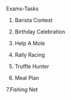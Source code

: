  Exams-Tasks

1. Barista Contest

2. Birthday Celebration

3. Help A Mole

4. Rally Racing 

5. Truffle Hunter

6. Meal Plan

 7.Fishing Net
